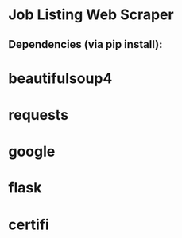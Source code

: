 # Job Listing Web Scraper

## Dependencies (via pip install):

# beautifulsoup4

# requests

# google

# flask

# certifi
